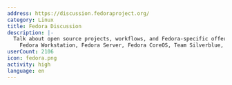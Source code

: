 ```yaml
---
address: https://discussion.fedoraproject.org/
category: Linux
title: Fedora Discussion
description: |-
  Talk about open source projects, workflows, and Fedora-specific offerings such as
    Fedora Workstation, Fedora Server, Fedora CoreOS, Team Silverblue, and more
userCount: 2106
icon: fedora.png
activity: high
language: en
---
```

